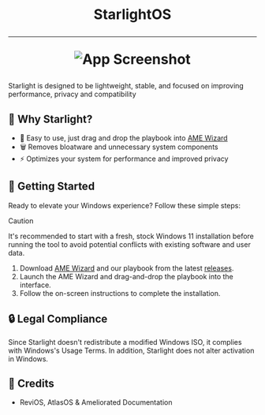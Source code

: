 <h1 align="center">

StarlightOS

---

![App Screenshot](https://i.imgur.com/eDW3I2I.png)

</h1>

Starlight is designed to be lightweight, stable, and focused on improving performance, privacy and compatibility


## 👀 Why Starlight?

- 🎯 Easy to use, just drag and drop the playbook into [AME Wizard](https://ameliorated.io)
- 🗑 Removes bloatware and unnecessary system components
- ⚡ Optimizes your system for performance and improved privacy
<!-- - 🔧 Integrates the [Starlight Tool](https://github.com/unknxwn007/starlight-tool) -->

## 🚀 Getting Started

Ready to elevate your Windows experience? Follow these simple steps:

> [!CAUTION]
> It's recommended to start with a fresh, stock Windows 11 installation before running the tool to avoid potential conflicts with existing software and user data.

1. Download [AME Wizard](https://ameliorated.io) and our playbook from the latest [releases](https://github.com/Unknxwn007/StarlightOS/releases).
2. Launch the AME Wizard and drag-and-drop the playbook into the interface.
3. Follow the on-screen instructions to complete the installation.

## 🔒 Legal Compliance
Since Starlight doesn't redistribute a modified Windows ISO, it complies with Windows's Usage Terms. In addition, Starlight does not alter activation in Windows.

## 📕 Credits
- ReviOS, AtlasOS & Ameliorated Documentation

